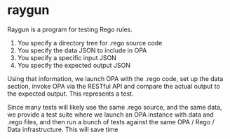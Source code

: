 # raygun

Raygun is a program for testing Rego rules. 

1. You specify a directory tree for .rego source code
2. You specify the data JSON to include in OPA
3. You specify a specific input JSON
4. You specify the expected output JSON

Using that information, we launch OPA with the .rego code, set up the data section, invoke OPA via the RESTful API and compare the actual 
output to the expected output. This represents a test.

Since many tests will likely use the same .rego source, and the same data, we provide a test suite where we launch an OPA instance with data and .rego files, and then run a bunch of tests against the same OPA / Rego / Data infrastructure.  This will save time


